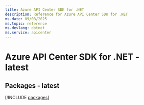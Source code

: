 ```yaml
---
title: Azure API Center SDK for .NET
description: Reference for Azure API Center SDK for .NET
ms.date: 09/08/2025
ms.topic: reference
ms.devlang: dotnet
ms.service: apicenter
---
```

# Azure API Center SDK for .NET - latest
## Packages - latest
[!INCLUDE [packages](api-center-index.md)]